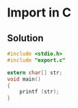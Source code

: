 # Import in C

## Solution

```C
#include <stdio.h>
#include "export.c"

extern char[] str;
void main()
{
    printf (str);
}

```